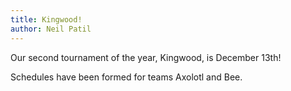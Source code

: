 ```yaml
---
title: Kingwood!
author: Neil Patil
---
```

Our second tournament of the year, Kingwood, is December 13th!

Schedules have been formed for teams Axolotl and Bee.
